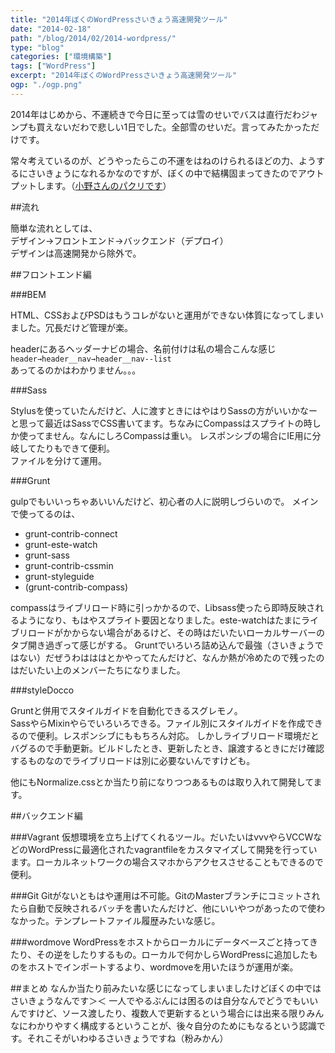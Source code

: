 ```yaml
---
title: "2014年ぼくのWordPressさいきょう高速開発ツール"
date: "2014-02-18"
path: "/blog/2014/02/2014-wordpress/"
type: "blog"
categories: ["環境構築"]
tags: ["WordPress"]
excerpt: "2014年ぼくのWordPressさいきょう高速開発ツール"
ogp: "./ogp.png"
---
```


2014年はじめから、不運続きで今日に至っては雪のせいでバスは直行だわジャンプも買えないだわで悲しい1日でした。全部雪のせいだ。言ってみたかっただけです。

常々考えているのが、どうやったらこの不運をはねのけられるほどの力、ようするにさいきょうになれるかなのですが、ぼくの中で結構固まってきたのでアウトプットします。（<a href="http://flat.is/develop/2014/02/ultimate/" target="_blank">小野さんのパクリです</a>）

##流れ

簡単な流れとしては、  
デザイン→フロントエンド→バックエンド（デプロイ）  
デザインは高速開発から除外で。

##フロントエンド編

###BEM

HTML、CSSおよびPSDはもうコレがないと運用ができない体質になってしまいました。冗長だけど管理が楽。

headerにあるヘッダーナビの場合、名前付けは私の場合こんな感じ
`header→header__nav→header__nav--list`  
あってるのかはわかりません。。。

###Sass

Stylusを使っていたんだけど、人に渡すときにはやはりSassの方がいいかなーと思って最近はSassでCSS書いてます。ちなみにCompassはスプライトの時しか使ってません。なんにしろCompassは重い。
レスポンシブの場合にIE用に分岐してたりもできて便利。  
ファイルを分けて運用。


###Grunt

gulpでもいいっちゃあいいんだけど、初心者の人に説明しづらいので。
メインで使ってるのは、

- grunt-contrib-connect
- grunt-este-watch
- grunt-sass
- grunt-contrib-cssmin
- grunt-styleguide
- (grunt-contrib-compass)

compassはライブリロード時に引っかかるので、Libsass使ったら即時反映されるようになり、もはやスプライト要因となりました。este-watchはたまにライブリロードがかからない場合があるけど、その時はだいたいローカルサーバーのタブ開き過ぎって感じがする。
Gruntでいろいろ詰め込んで最強（さいきょうではない）だぜうわはははとかやってたんだけど、なんか熱が冷めたので残ったのはだいたい上のメンバーたちになりました。

###styleDocco

Gruntと併用でスタイルガイドを自動化できるスグレモノ。  
SassやらMixinやらでいろいろできる。ファイル別にスタイルガイドを作成できるので便利。レスポンシブにももちろん対応。
しかしライブリロード環境だとバグるので手動更新。ビルドしたとき、更新したとき、譲渡するときにだけ確認するものなのでライブリロードは別に必要ないんですけども。

他にもNormalize.cssとか当たり前になりつつあるものは取り入れて開発してます。

##バックエンド編

###Vagrant
仮想環境を立ち上げてくれるツール。だいたいはvvvやらVCCWなどのWordPressに最適化されたvagrantfileをカスタマイズして開発を行っています。ローカルネットワークの場合スマホからアクセスさせることもできるので便利。

###Git
Gitがないともはや運用は不可能。GitのMasterブランチにコミットされたら自動で反映されるバッチを書いたんだけど、他にいいやつがあったので使わなかった。テンプレートファイル履歴みたいな感じ。

###wordmove
WordPressをホストからローカルにデータベースごと持ってきたり、その逆をしたりするもの。ローカルで何かしらWordPressに追加したものをホストでインポートするより、wordmoveを用いたほうが運用が楽。

##まとめ
なんか当たり前みたいな感じになってしまいましたけどぼくの中ではさいきょうなんです＞＜
一人でやるぶんには困るのは自分なんでどうでもいいんですけど、ソース渡したり、複数人で更新するという場合には出来る限りみんなにわかりやすく構成するということが、後々自分のためにもなるという認識です。それこそがいわゆるさいきょうですね（粉みかん）
